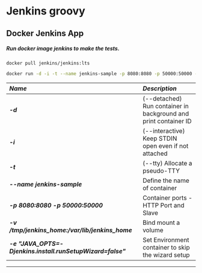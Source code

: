 Jenkins groovy
================

Docker Jenkins App
----------------
##### Run docker image jenkins to make the tests.

```bash
docker pull jenkins/jenkins:lts

docker run -d -i -t --name jenkins-sample -p 8080:8080 -p 50000:50000 -v /tmp/jenkins_home:/var/lib/jenkins_home -e "JAVA_OPTS=-Djenkins.install.runSetupWizard=false" jenkins/jenkins:lts

```
|  _Name_  |_Description_|
|:--------|:--------|
|  ***-d*** | (--detached) Run container in background and print container ID |
|  ***-i*** | (--interactive) Keep STDIN open even if not attached|
|  ***-t*** | (--tty) Allocate a pseudo-TTY |
| ***--name jenkins-sample***  | Define the name of container  |
| ***-p 8080:8080 -p 50000:50000*** | Container ports - HTTP Port and Slave |
| ***-v /tmp/jenkins_home:/var/lib/jenkins_home*** | Bind mount a volume   |
| ***-e "JAVA_OPTS=-Djenkins.install.runSetupWizard=false"*** | Set Environment container to skip the wizard setup |
-------
